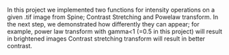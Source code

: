 In this project we implemented two functions for intensity operations on a given .tif image from Spine; Contrast Stretching and Powelaw transform.
In the next step, we demonstrated how differently they can appear; 
for example, power law transform with gamma<1 (=0.5 in this project) will result in brightened images
Contrast stretching transform will result in better contrast.


